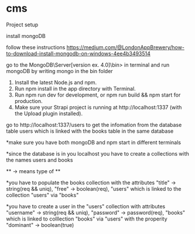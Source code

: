 # cms

Project setup

install mongoDB

follow these instructions https://medium.com/@LondonAppBrewery/how-to-download-install-mongodb-on-windows-4ee4b3493514

go to the MongoDB\Server\[version ex. 4.0]\bin> in terminal and run mongoDB by writing mongo in the bin folder


1. Install the latest Node.js and npm.
2. Run npm install in the app directory with Terminal.
3. Run npm run dev for development, or npm run build && npm start for production.
4. Make sure your Strapi project is running at http://localhost:1337 (with the Upload plugin installed).

go to http://localhost:1337/users to get the infomation from the database table users which is linked with the books table in the same database

*make sure you have both mongoDB and npm start in different terminals

*since the database is in you localhost you have to create a collections with the names users and books

** -> means type of **

*you have to populate the books collection with the attributes "title" -> string(req && uniq), "free" -> boolean(req), "users" which is linked to the collection "users" via "books"

*you have to create a user in the "users" collection with attributes "username" -> string(req && uniq), "password" -> password(req), "books" which is linked to colllection "books" via "users" with the properity "dominant" -> boolean(true)
